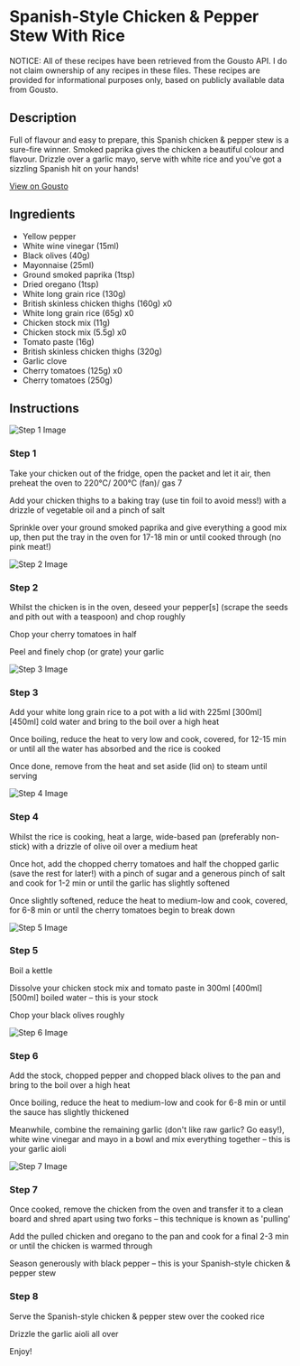 # Spanish-Style Chicken & Pepper Stew With Rice

NOTICE: All of these recipes have been retrieved from the Gousto API. I do not claim ownership of any recipes in these files. These recipes are provided for informational purposes only, based on publicly available data from Gousto.

## Description

Full of flavour and easy to prepare, this Spanish chicken & pepper stew is a sure-fire winner. Smoked paprika gives the chicken a beautiful colour and flavour. Drizzle over a garlic mayo, serve with white rice and you've got a sizzling Spanish hit on your hands! 

[View on Gousto](https://www.gousto.co.uk/recipes/cookbook/spanish-chicken-pepper-stew-lemon-rice)

## Ingredients

- Yellow pepper
- White wine vinegar (15ml)
- Black olives (40g)
- Mayonnaise (25ml)
- Ground smoked paprika (1tsp)
- Dried oregano (1tsp)
- White long grain rice (130g)
- British skinless chicken thighs (160g) x0
- White long grain rice (65g) x0
- Chicken stock mix (11g)
- Chicken stock mix (5.5g) x0
- Tomato paste (16g)
- British skinless chicken thighs (320g)
- Garlic clove
- Cherry tomatoes (125g) x0
- Cherry tomatoes (250g)

## Instructions

![Step 1 Image](https://production-media.gousto.co.uk/cms/recipe-step-image/step-1-1704971015419-x200.jpg)

### Step 1

Take your chicken out of the fridge, open the packet and let it air, then preheat the oven to 220°C/ 200°C (fan)/ gas 7

Add your chicken thighs to a baking tray (use tin foil to avoid mess!) with a drizzle of vegetable oil and a pinch of salt

Sprinkle over your ground smoked paprika and give everything a good mix up, then put the tray in the oven for 17-18 min or until cooked through (no pink meat!)

![Step 2 Image](https://production-media.gousto.co.uk/cms/recipe-step-image/step-2-1704971021744-x200.jpg)

### Step 2

Whilst the chicken is in the oven, deseed your pepper[s] (scrape the seeds and pith out with a teaspoon) and chop roughly

Chop your cherry tomatoes in half

Peel and finely chop (or grate) your garlic

![Step 3 Image](https://production-media.gousto.co.uk/cms/recipe-step-image/step-3-1704971026272-x200.jpg)

### Step 3

Add your white long grain rice to a pot with a lid with 225ml <span class="text-purple">[300ml] </span><span class="text-danger">[450ml] </span>cold water and bring to the boil over a high heat

Once boiling, reduce the heat to very low and cook, covered, for 12-15 min or until all the water has absorbed and the rice is cooked

Once done, remove from the heat and set aside (lid on) to steam until serving

![Step 4 Image](https://production-media.gousto.co.uk/cms/recipe-step-image/step-4-1704971030998-x200.jpg)

### Step 4

Whilst the rice is cooking, heat a large, wide-based pan (preferably non-stick) with a drizzle of olive oil over a medium heat

Once hot, add the chopped cherry tomatoes and half the chopped garlic (save the rest for later!) with a pinch of sugar and a generous pinch of salt and cook for 1-2 min or until the garlic has slightly softened

Once slightly softened, reduce the heat to medium-low and cook, covered, for 6-8 min or until the cherry tomatoes begin to break down

![Step 5 Image](https://production-media.gousto.co.uk/cms/recipe-step-image/step-5-1704971037400-x200.jpg)

### Step 5

Boil a kettle

Dissolve your chicken stock mix and tomato paste in 300ml <span class="text-purple">[400ml] </span><span class="text-danger">[500ml]</span> boiled water – this is your stock

Chop your black olives roughly

![Step 6 Image](https://production-media.gousto.co.uk/cms/recipe-step-image/step-6-1704971042296-x200.jpg)

### Step 6

Add the stock, chopped pepper and chopped black olives to the pan and bring to the boil over a high heat

Once boiling, reduce the heat to medium-low and cook for 6-8 min or until the sauce has slightly thickened

Meanwhile, combine the remaining garlic (don't like raw garlic? Go easy!), white wine vinegar and mayo in a bowl and mix everything together – this is your garlic aioli

![Step 7 Image](https://production-media.gousto.co.uk/cms/recipe-step-image/step-7-1704971047007-x200.jpg)

### Step 7

Once cooked, remove the chicken from the oven and transfer it to a clean board and shred apart using two forks – this technique is known as 'pulling'

Add the pulled chicken and oregano to the pan and cook for a final 2-3 min or until the chicken is warmed through

Season generously with black pepper – this is your Spanish-style chicken & pepper stew

### Step 8

Serve the Spanish-style chicken & pepper stew over the cooked rice

Drizzle the garlic aioli all over

Enjoy!

